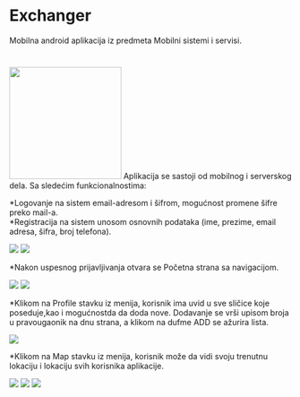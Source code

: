 # Exchanger
Mobilna android aplikacija iz predmeta Mobilni sistemi i servisi. 
#
<img src="https://user-images.githubusercontent.com/46841380/58752378-2e736080-84ae-11e9-8d41-2e9813857012.png" width="200" >
Aplikacija se sastoji od mobilnog i serverskog dela. 
Sa sledećim funkcionalnostima:

*Logovanje na sistem email-adresom i šifrom, mogućnost promene šifre preko mail-a. </br>
*Registracija na sistem unosom osnovnih podataka (ime, prezime, email adresa, šifra, broj telefona).


<img src="https://user-images.githubusercontent.com/46841380/58752506-13095500-84b0-11e9-9942-067bb7258cd8.png" >
<img src="https://user-images.githubusercontent.com/46841380/58752538-b9555a80-84b0-11e9-9c36-178edfd36457.png" >

*Nakon uspesnog prijavljivanja otvara se Početna strana sa navigacijom.

<img src="https://user-images.githubusercontent.com/46841380/58752563-3e407400-84b1-11e9-8a99-c5ea4e848b8b.png">
<img src="https://user-images.githubusercontent.com/46841380/58752562-3e407400-84b1-11e9-8260-33781f7d9607.png">

*Klikom na Profile stavku iz menija, korisnik ima uvid u sve sličice koje poseduje,kao i mogućnostda da doda nove. Dodavanje se vrši upisom broja u pravougaonik na dnu strana, a klikom na dufme ADD se ažurira lista.

<img src="https://user-images.githubusercontent.com/46841380/58752597-0d147380-84b2-11e9-8dff-589aac583de4.png" >

*Klikom na Map stavku iz menija, korisnik može da vidi svoju trenutnu lokaciju i lokaciju svih korisnika aplikacije.

<img src="https://user-images.githubusercontent.com/46841380/58752643-e4d94480-84b2-11e9-9f3d-80691837a481.png" >
<img src="https://user-images.githubusercontent.com/46841380/58752658-06d2c700-84b3-11e9-9ea9-9e0d5ef73d15.png" >
<img src="https://user-images.githubusercontent.com/46841380/58752659-06d2c700-84b3-11e9-9369-79fc2cb022d4.png" >
